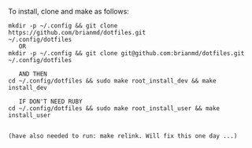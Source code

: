 To install, clone and make as follows:

    mkdir -p ~/.config && git clone https://github.com/brianmd/dotfiles.git
    ~/.config/dotfiles
       OR
    mkdir -p ~/.config && git clone git@github.com:brianmd/dotfiles.git ~/.config/dotfiles

       AND THEN
    cd ~/.config/dotfiles && sudo make root_install_dev && make install_dev

       IF DON'T NEED RUBY
    cd ~/.config/dotfiles && sudo make root_install_user && make install_user


    (have also needed to run: make relink. Will fix this one day ...)

